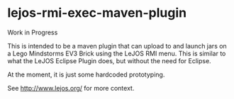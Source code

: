 # lejos-rmi-exec-maven-plugin
Work in Progress

This is intended to be a maven plugin that can upload to and launch jars on a Lego Mindstorms EV3 Brick using the LeJOS RMI menu. This is similar to what the LeJOS Eclipse Plugin does, but without the need for Eclipse.

At the moment, it is just some hardcoded prototyping.

See http://www.lejos.org/ for more context.
